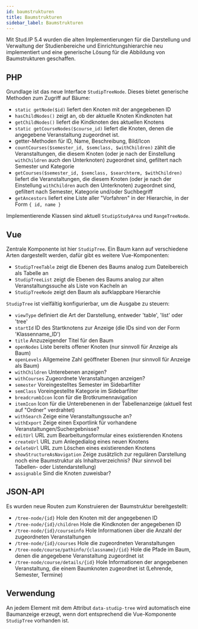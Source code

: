 ```yaml
---
id: baumstrukturen
title: Baumstrukturen
sidebar_label: Baumstrukturen
---
```


Mit Stud.IP 5.4 wurden die alten Implementierungen für die Darstellung und Verwaltung der Studienbereiche und Einrichtungshierarchie neu implementiert und eine generische Lösung für die Abbildung von Baumstrukturen geschaffen.

## PHP
Grundlage ist das neue Interface `StudipTreeNode`. Dieses bietet generische Methoden zum Zugriff auf Bäume:
- `static getNode($id)` liefert den Knoten mit der angegebenen ID
- `hasChildNodes()` zeigt an, ob der aktuelle Knoten Kindknoten hat
- `getChildNodes()` liefert die Kindknoten des aktuellen Knotens
- `static getCourseNodes($course_id)` liefert die Knoten, denen die angegebene Veranstaltung zugeordnet ist.
- getter-Methoden für ID, Name, Beschreibung, Bild/Icon
- `countCourses($semester_id, $semclass, $withChildren)` zählt die Veranstaltungen, die diesem Knoten (oder je nach der Einstellung `withChildren` auch den Unterknoten) zugeordnet sind, gefiltert nach Semester und Kategorie
- `getCourses($semester_id, $semclass, $searchterm, $withChildren)` liefert die Veranstaltungen, die diesem Knoten (oder je nach der Einstellung `withChildren` auch den Unterknoten) zugeordnet sind, gefiltert nach Semester, Kategorie und/oder Suchbegriff
- `getAncestors` liefert eine Liste aller "Vorfahren" in der Hierarchie, in der Form `{ id, name }`

Implementierende Klassen sind aktuell `StudipStudyArea` und `RangeTreeNode`.

## Vue
Zentrale Komponente ist hier `StudipTree`. Ein Baum kann auf verschiedene Arten dargestellt werden, dafür gibt es weitere Vue-Komponenten:
- `StudipTreeTable` zeigt die Ebenen des Baums analog zum Dateibereich als Tabelle an
- `StudipTreeList` zeigt die Ebenen des Baums analog zur alten Veranstaltungssuche als Liste von Kacheln an
- `StudipTreeNode` zeigt den Baum als aufklappbare Hierarchie

`StudipTree` ist vielfältig konfigurierbar, um die Ausgabe zu steuern:
- `viewType` definiert die Art der Darstellung, entweder 'table', 'list' oder 'tree'
- `startId` ID des Startknotens zur Anzeige (die IDs sind von der Form 'Klassenname_ID')
- `title` Anzuzeigender Titel für den Baum
- `openNodes` Liste bereits offener Knoten (nur sinnvoll für Anzeige als Baum)
- `openLevels` Allgemeine Zahl geöffneter Ebenen (nur sinnvoll für Anzeige als Baum)
- `withChildren` Unterebenen anzeigen?
- `withCourses` Zugeordnete Veranstaltungen anzeigen?
- `semester` Voreingestelltes Semester im Sidebarfilter
- `semClass` Voreingestellte Kategorie im Sidebarfilter
- `breadcrumbIcon` Icon für die Brotkrumennavigation
- `itemIcon` Icon für die Unterebenenen in der Tabellenanzeige (aktuell fest auf "Ordner" verdrahtet)
- `withSearch` Zeige eine Veranstaltungssuche an?
- `withExport` Zeige einen Exportlink für vorhandene Veranstaltungen/Suchergebnisse?
- `editUrl` URL zum Bearbeitungsformular eines existierenden Knotens
- `createUrl` URL zum Anlegedialog eines neuen Knotens
- `deleteUrl` URL zum Löschen eines existierenden Knotens
- `showStructureAsNavigation` Zeige zusätzlich zur regulären Darstellung noch eine Baumstruktur als Inhaltsverzeichnis? (Nur sinnvoll bei Tabellen- oder Listendarstellung)
- `assignable` Sind die Knoten zuweisbar?

## JSON-API
Es wurden neue Routen zum Konstruieren der Baumstruktur bereitgestellt:
- `/tree-node/{id}` Hole den Knoten mit der angegebenen ID
- `/tree-node/{id}/children` Hole die Kindknoten der angegebenen ID
- `/tree-node/{id}/courseinfo` Hole Informationen über die Anzahl der zugeordneten Veranstaltungen
- `/tree-node/{id}/courses` Hole die zugeordneten Veranstaltungen
- `/tree-node/course/pathinfo/{classname}/{id}` Hole die Pfade im Baum, denen die angegebene Veranstaltung zugeordnet ist
- `/tree-node/course/details/{id}` Hole Informationen der angegebenen Veranstaltung, die einem Baumknoten zugeordnet ist (Lehrende, Semester, Termine)

## Verwendung
An jedem Element mit dem Attribut `data-studip-tree` wird automatisch eine Baumanzeige erzeugt, wenn dort entsprechend die Vue-Komponente `StudipTree` vorhanden ist.
